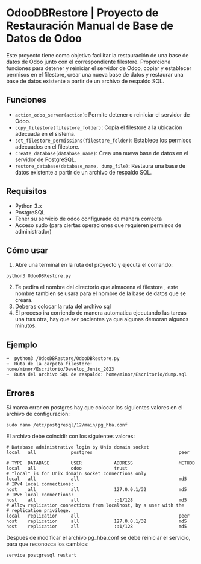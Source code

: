 # OdooDBRestore | Proyecto de Restauración Manual de Base de Datos de Odoo

Este proyecto tiene como objetivo facilitar la restauración de una base de datos de Odoo junto con el correspondiente filestore. Proporciona funciones para detener y reiniciar el servidor de Odoo, copiar y establecer permisos en el filestore, crear una nueva base de datos y restaurar una base de datos existente a partir de un archivo de respaldo SQL.

## Funciones

- `action_odoo_server(action)`: Permite detener o reiniciar el servidor de Odoo.
- `copy_filestore(filestore_folder)`: Copia el filestore a la ubicación adecuada en el sistema.
- `set_filestore_permissions(filestore_folder)`: Establece los permisos adecuados en el filestore.
- `create_database(database_name)`: Crea una nueva base de datos en el servidor de PostgreSQL.
- `restore_database(database_name, dump_file)`: Restaura una base de datos existente a partir de un archivo de respaldo SQL.

## Requisitos

- Python 3.x
- PostgreSQL
- Tener su servicio de odoo configurado de manera correcta
- Acceso sudo (para ciertas operaciones que requieren permisos de administrador)

## Cómo usar

1. Abre una terminal en la ruta del proyecto y ejecuta el comando:
```shell
python3 OdooDBRestore.py
```
2.  Te pedira el nombre del directorio que almacena el filestore , este nombre tambien se usara para el nombre de la base de datos que se creara. 
3.  Deberas colocar la ruta del archivo sql 
4. El proceso ira corriendo de manera automatica ejecutando las tareas una tras otra, hay que ser pacientes ya que algunas demoran algunos minutos. 


## Ejemplo

```shell
➜  python3 /OdooDBRestore/OdooDBRestore.py 
➜  Ruta de la carpeta filestore: home/minor/Escritorio/Develop_Junio_2023
➜  Ruta del archivo SQL de respaldo: home/minor/Escritorio/dump.sql
```


## Errores 

Si marca error en postgres hay que colocar los siguientes valores en el archivo de configuracion:

```shell
sudo nano /etc/postgresql/12/main/pg_hba.conf
```

El archivo debe coincidir con los siguientes valores: 

``` t
# Database administrative login by Unix domain socket
local   all             postgres                                peer

# TYPE  DATABASE        USER            ADDRESS                 METHOD
local   all             odoo            trust
# "local" is for Unix domain socket connections only
local   all             all                                     md5
# IPv4 local connections:
host    all             all             127.0.0.1/32            md5
# IPv6 local connections:
host    all             all             ::1/128                 md5
# Allow replication connections from localhost, by a user with the
# replication privilege.
local   replication     all                                     peer
host    replication     all             127.0.0.1/32            md5
host    replication     all             ::1/128                 md5

```

Despues de modificar el archivo pg_hba.conf se debe reiniciar el servicio, para que reconozca los cambios:

```shell
service postgresql restart
```
